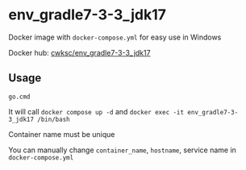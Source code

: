 # env_gradle7-3-3_jdk17

Docker image with `docker-compose.yml` for easy use in Windows

Docker hub: [cwksc/env_gradle7-3-3_jdk17](https://hub.docker.com/r/cwksc/env_gradle7-3-3_jdk17)

## Usage

```
go.cmd
```

It will call `docker compose up -d` and `docker exec -it env_gradle7-3-3_jdk17 /bin/bash`

Container name must be unique

You can manually change `container_name`, `hostname`, service name in `docker-compose.yml`

